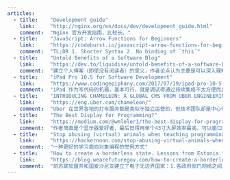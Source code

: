 ```yaml
---
articles:
  - title:    "Development guide"
    link:     "http://nginx.org/en/docs/dev/development_guide.html"
    comment:  "Nginx 官方开发指南，比较长。"
  - title:    "JavaScript: Arrow Functions for Beginners"
    link:     "https://codeburst.io/javascript-arrow-functions-for-beginners-926947fc0cdc"
    comment:  "TL;DR 1. Shorter Syntax 2. No binding of `this`"
  - title:    "Untold Benefits of a Software Blog"
    link:     "https://dev.to/liquidise/untold-benefits-of-a-software-blog"
    comment:  "建立个人博客（即使没有阅读者）的意义，作者论点认为主要是可以深入理解想阐述的技术，并且学会同别人沟通"
  - title:    "iPad Pro 10.5 for Software Development"
    link:     "https://www.codingepiphany.com/2017/07/19/ipad-pro-10-5-for-software-development/"
    comment:  "iPad 作为写代码的机器，基本可行，就是调试得通过持续集成不太方便而且得等"
  - title:    "INTRODUCING CHAMELEON: A GLOBAL CMS FROM UBER ENGINEERING"
    link:     "https://eng.uber.com/chameleon/"
    comment:  "Uber 在世界各地的打车服务都是类似于独立运营的，但技术团队却是中心化工作的，因此创造了很多支持不同地区配置不同的内部服务。比如这次，它们带来了一个内部的 CMS 系统。"
  - title:    "The Best Display for Programming?"
    link:     "https://medium.com/@wmleler1/the-best-display-for-programming-8aad0be4227d"
    comment:  "作者简直是个显示器爱好者，最后觉得用单个43寸大屏效率最高，可以窗口到处铺"
  - title:    "Stop abusing (virtual) animals when teaching programming"
    link:     "https://hackernoon.com/stop-abusing-virtual-animals-when-teaching-programming-a64adc93525a"
    comment:  "一种更好的学习面向对象编程的举例方式"
  - title:    "How to create a borderless state. Lessons from Estonia."
    link:     "https://blog.wearefuturegov.com/how-to-create-a-borderless-state-lessons-from-estonia-bcf2bdfc228e"
    comment:  "前苏联加盟共和国爱沙尼亚建立了电子无边界国家：1.各政府部门网络之间单点登录 2.公民发放电子身份证 3.政府网络全部云计算化"
---
```

